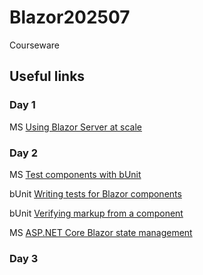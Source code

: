 # Blazor202507
Courseware


## Useful links 

### Day 1

MS [Using Blazor Server at scale](https://devblogs.microsoft.com/dotnet/blazor-server-in-net-core-3-0-scenarios-and-performance/#using-blazor-server-at-scale)



### Day 2

MS [Test components with bUnit](https://learn.microsoft.com/en-us/aspnet/core/blazor/test?view=aspnetcore-9.0#test-components-with-bunit)

bUnit [Writing tests for Blazor components](https://bunit.dev/docs/getting-started/writing-tests.html?tabs=xunit)

bUnit [Verifying markup from a component](https://bunit.dev/docs/verification/verify-markup.html)

MS [ASP.NET Core Blazor state management](https://learn.microsoft.com/en-us/aspnet/core/blazor/state-management?view=aspnetcore-9.0&pivots=server)




### Day 3
